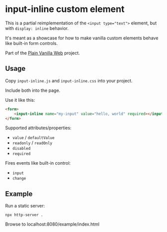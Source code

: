 # input-inline custom element

This is a partial reimplementation of the `<input type="text">` element, but with `display: inline` behavior.

It's meant as a showcase for how to make vanilla custom elements behave like built-in form controls.

Part of the [Plain Vanilla Web](https://plainvanillaweb.com) project.

## Usage

Copy `input-inline.js` and `input-inline.css` into your project.

Include both into the page.

Use it like this:

```html
<form>
    <input-inline name="my-input" value="hello, world" required></input-inline>
</form>
```

Supported attributes/properties:
- `value` / `defaultValue`
- `readonly` / `readOnly`
- `disabled`
- `required`

Fires events like built-in control:
- `input`
- `change`

## Example

Run a static server:

`npx http-server .`

Browse to localhost:8080/example/index.html

